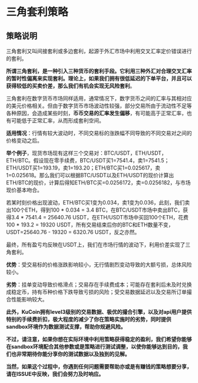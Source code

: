 # 三角套利策略

## 策略说明

三角套利又叫间接套利或多边套利，起源于外汇市场中利用交叉汇率定价错误进行的套利。

**所谓三角套利，是一种引入三种货币的套利手段。它利用三种外汇对合理交叉汇率的暂时性偏离来实现套利。理论上，如果我们拥有很低延迟的下单平台，并且可以获得较低的买卖价差，那么我们有机会实现无风险套利**。

三角套利在数字货币市场同样适用，通常情况下，数字货币之间的汇率与其相对应的美元价格相关。但由于数字货币市场波动性较强，部分交易所由于流动性不足等各种原因，会造成某些时刻，**币币交易的汇率发生偏移**，有可能高于正常汇率，也有可能低于正常汇率，从而形成套利空间。

**适用情况**：行情有较大波动时，不同交易标的涨跌幅不同导致的不同交易对之间的价格变动之后。

**举个例子**，现货市场现有这样三个交易对：BTC/USDT，ETH/USDT，ETH/BTC。假设现在零手续费，BTC/USDT买1=7541.4，卖1=7541.5；ETH/USDT买1=193.19，卖1=193.20；ETH/BTC买1=0.025617，卖1=0.025618。那么我们可以根据BTC/USDT以及ETH/USDT的现价计算出ETH/BTC的现价，计算后得知ETH/BTC买=0.0256172，卖=0.0256182，与市场现价基本吻合。

若某时刻价格出现波动，ETH/BTC买1变为0.034，卖1变为0.036，此刻，我们卖出100个ETH，得到100 * 0.034 = 3.4 BTC，在BTC/USDT市场中卖出BTC，获得3.4 * 7541.4 = 25640.76 USDT，在ETH/USDT市场中买回100个ETH，花费100 * 193.2 = 19320 USDT，所有交易结束后你的BTC和ETH数量不变，USDT=25640.76 - 19320 = 6320.76 USDT，反之亦然。

最终，所有盈亏均反映在USDT上，我们在市场行情的波动下，利用价差实现了三角套利。

**优势**：受交易标的价格涨跌影响较小，无行情剧烈变动导致的大额亏损，总体风险较小。

**劣势**：挂单变动导致价格滑点；交易存在手续费成本；可能存在套利后未及时兑换成稳定币，持有币种价格下跌导致亏损的风险；受交易数据延迟以及交易所订单撮合性能影响较大。

**此外，KuCoin拥有level3级别的交易数据、极优的撮合引擎，以及对api用户提供特别的手续费折扣，极大程度的减少了你在策略实施时的劣势，同时提供sandbox环境作为数据测试支撑，帮助你规避风险。**

**不过，请注意，如果你想在实际环境中利用策略获得稳定的盈利，我们希望你能够在sandbox环境配合其他参数或是策略进行测试调整，以使你能够达到目的，我们也非常期待你能分享你的测试数据以及独到的见解。**

**当然，如果这个过程中，你遇到任何问题需要帮助亦或是有赚钱的策略想要分享，请在ISSUE中反映，我们会努力及时响应。**

